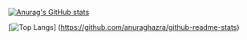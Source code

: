 
[![Anurag's GitHub stats](https://github-readme-stats.vercel.app/api?username=suba327777)](https://github.com/anuraghazra/github-readme-stats)

[![Top Langs](https://github-readme-stats.vercel.app/api/top-langs/?username=suba327777&layout=compact)]
(https://github.com/anuraghazra/github-readme-stats)
